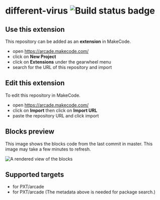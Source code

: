 # different-virus ![Build status badge](https://github.com/pranavcheraku/different-virus/workflows/MakeCode/badge.svg)



## Use this extension

This repository can be added as an **extension** in MakeCode.

* open https://arcade.makecode.com/
* click on **New Project**
* click on **Extensions** under the gearwheel menu
* search for the URL of this repository and import

## Edit this extension

To edit this repository in MakeCode.

* open https://arcade.makecode.com/
* click on **Import** then click on **Import URL**
* paste the repository URL and click import

## Blocks preview

This image shows the blocks code from the last commit in master.
This image may take a few minutes to refresh.

![A rendered view of the blocks](https://github.com/pranavcheraku/different-virus/raw/master/.makecode/blocks.png)

## Supported targets

* for PXT/arcade
* for PXT/arcade
(The metadata above is needed for package search.)

